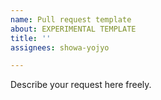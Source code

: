 ```yaml
---
name: Pull request template
about: EXPERIMENTAL TEMPLATE
title: ''
assignees: showa-yojyo

---
```


Describe your request here freely.
